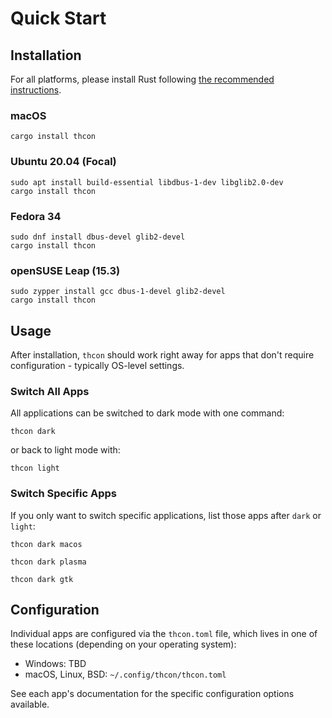 # Quick Start
## Installation
For all platforms, please install Rust following [the recommended instructions](https://www.rust-lang.org/learn/get-started).

### macOS
```bash:no-line-numbers
cargo install thcon
```

### Ubuntu 20.04 (Focal)
```bash:no-line-numbers
sudo apt install build-essential libdbus-1-dev libglib2.0-dev
cargo install thcon
```

### Fedora 34
```bash:no-line-numbers
sudo dnf install dbus-devel glib2-devel
cargo install thcon
```

### openSUSE Leap (15.3)
```bash:no-line-numbers
sudo zypper install gcc dbus-1-devel glib2-devel
cargo install thcon
```

## Usage
After installation, `thcon` should work right away for apps that don't require configuration - typically OS-level settings.

### Switch All Apps
All applications can be switched to dark mode with one command:

```bash:no-line-numbers
thcon dark
```

or back to light mode with:

```bash:no-line-numbers
thcon light
```

### Switch Specific Apps
If you only want to switch specific applications, list those apps after `dark` or `light`:

<CodeGroup>
<CodeGroupItem title="macOS">

```bash:no-line-numbers
thcon dark macos
```

</CodeGroupItem>
<CodeGroupItem title="KDE">

```bash:no-line-numbers
thcon dark plasma
```

</CodeGroupItem>
<CodeGroupItem title="GTK">

```bash:no-line-numbers
thcon dark gtk
```

</CodeGroupItem>
</CodeGroup>

## Configuration
Individual apps are configured via the `thcon.toml` file, which lives in one of these locations (depending on your operating system):

* Windows: TBD
* macOS, Linux, BSD: `~/.config/thcon/thcon.toml`

See each app's documentation for the specific configuration options available.

